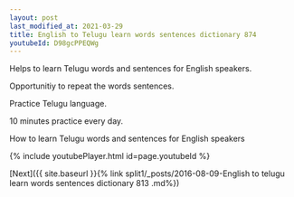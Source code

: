 ```yaml
---
layout: post
last_modified_at: 2021-03-29
title: English to Telugu learn words sentences dictionary 874 
youtubeId: D98gcPPEQWg
---
```

 
 
Helps to learn Telugu words and sentences for English speakers.

Opportunitiy to repeat the words sentences. 

Practice Telugu language. 
 
10 minutes practice every day. 
 
How to learn Telugu words and sentences for English speakers 
 
{% include youtubePlayer.html id=page.youtubeId %}
 
 
[Next]({{ site.baseurl }}{% link  split1/_posts/2016-08-09-English to telugu learn words sentences dictionary 813 .md%})
 
